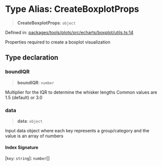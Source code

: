 # Type Alias: CreateBoxplotProps

> **CreateBoxplotProps**: `object`

Defined in: [packages/tools/plots/src/echarts/boxplot/utils.ts:14](https://github.com/GeoDaCenter/openassistant/blob/bc4037be52d89829440fcc4aaa1010be73719d16/packages/tools/plots/src/echarts/boxplot/utils.ts#L14)

Properties required to create a boxplot visualization

## Type declaration

### boundIQR

> **boundIQR**: `number`

Multiplier for the IQR to determine the whisker lengths
Common values are 1.5 (default) or 3.0

### data

> **data**: `object`

Input data object where each key represents a group/category and the value is an array of numbers

#### Index Signature

\[`key`: `string`\]: `number`[]
